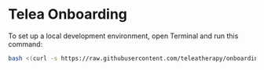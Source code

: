 # Telea Onboarding

To set up a local development environment, open Terminal and run this command:

```bash
bash <(curl -s https://raw.githubusercontent.com/teleatherapy/onboarding/main/local-dev-setup.sh)
```
